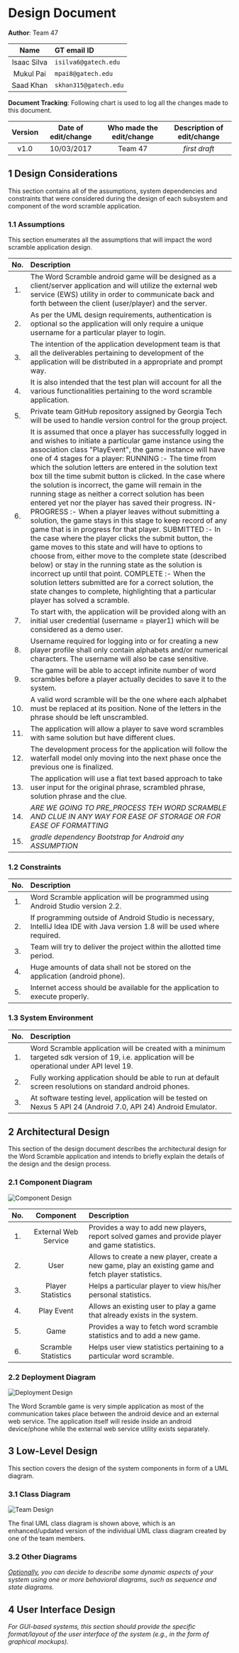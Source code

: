 # Design Document

<!-- *This is the template for your design document. The parts in italics are concise explanations of what should go in the corresponding sections and should not appear in the final document.* -->

**Author**:  Team 47 

| Name | GT email ID |
| :-----: | :----------------- |
| Isaac Silva | ```isilva6@gatech.edu``` |
| Mukul Pai | ```mpai8@gatech.edu``` |
| Saad Khan | ```skhan315@gatech.edu``` |

**Document Tracking**: Following chart is used to log all the changes made to this document.

| Version | Date of edit/change | Who made the edit/change | Description of edit/change |
| :-----: | :-----------------: | :----------------------: | :------------------------: |
|    v1.0     |    10/03/2017                 |   Team 47                       |           *first draft*                 |


## 1 Design Considerations

<!-- *The subsections below describe the issues that need to be addressed or resolved prior to or while completing the design, as well as issues that may influence the design process.* -->

This section contains all of the assumptions, system dependencies and constraints that were considered during the design of each subsystem and component of the word scramble application.

### 1.1 Assumptions
<!-- *Describe any assumption, background, or dependencies of the software, its use, the operational environment, or significant project issues.* -->

This section enumerates all the assumptions that will impact the word scramble application design.

| **No.** | **Description** |
| :---: | :--- |
|1. | The Word Scramble android game will be designed as a client/server application and will utilize the external web service (EWS) utility in order to communicate back and forth between the client (user/player) and the server. |
|2. | As per the UML design requirements, authentication is optional so the application will only require a unique username for a particular player to login.|
|3. | The intention of the application development team is that all the deliverables pertaining to development of the application will be distributed in a appropriate and prompt way.|
|4. | It is also intended that the test plan will account for all the various functionalities pertaining to the word scramble application.|
|5. | Private team GitHub repository assigned by Georgia Tech will be used to handle version control for the group project.|
|6. | It is assumed that once a player has successfully logged in and wishes to initiate a particular game instance using the association class "PlayEvent", the game instance will have one of 4 stages for a player: RUNNING :- The time from which the solution letters are entered in the solution text box till the time submit button is clicked. In the case where the solution is incorrect, the game will remain in the running stage as neither a correct solution has been entered yet nor the player has saved their progress. IN-PROGRESS :- When a player leaves without submitting a solution, the game stays in this stage to keep record of any game that is in progress for that player. SUBMITTED :- In the case where the player clicks the submit button, the game moves to this state and will have to options to choose from, either move to the complete state (described below) or stay in the running state as the solution is incorrect up until that point. COMPLETE :- When the solution letters submitted are for a correct solution, the state changes to complete, highlighting that a particular player has solved a scramble.    |  
|7. | To start with, the application will be provided along with an initial user credential (username = player1) which will be considered as a demo user. |
|8. | Username required for logging into or for creating a new player profile shall only contain alphabets and/or numerical characters. The username will also be case sensitive.|
|9. |The game will be able to accept infinite number of word scrambles before a player actually decides to save it to the system.|
|10. |A valid word scramble will be the one where each alphabet must be replaced at its position. None of the letters in the phrase should be left unscrambled.|
|11. |The application will allow a player to save word scrambles with same solution but have different clues.|
|12. |The development process for the application will follow the waterfall model only moving into the next phase once the previous one is finalized.|
|13. | The application will use a flat text based approach to take user input for the original phrase, scrambled phrase, solution phrase and the clue.|
|14. | *ARE WE GOING TO PRE_PROCESS TEH WORD SCRAMBLE AND CLUE IN ANY WAY FOR EASE OF STORAGE OR FOR EASE OF FORMATTING*|
|15. |*gradle dependency Bootstrap for Android any ASSUMPTION*|
        



### 1.2 Constraints

<!-- *Describe any constraints on the system that have a significant impact on the design of the system.* -->

| **No.** | **Description** |
| :---: | :--- |
|1. |Word Scramble application will be programmed using Android Studio version 2.2.|
|2. |If programming outside of Android Studio is necessary, IntelliJ Idea IDE with Java version 1.8 will be used where required.|
|3. |Team will try to deliver the project within the allotted time period.|
|4. |Huge amounts of data shall not be stored on the application (android phone).|
|5. |Internet access should be available for the application to execute properly.|

### 1.3 System Environment

<!-- *Describe the hardware and software that the system must operate in and interact with.* -->

| **No.** | **Description** |
| :---: | :--- |
|1. |Word Scramble application will be created with a minimum targeted sdk version of 19, i.e. application will be operational under API level 19.|
|2. |Fully working application should be able to run at default screen resolutions on standard android phones.|
|3. |At software testing level, application will be tested on Nexus 5 API 24 (Android 7.0, API 24) Android Emulator.|


## 2 Architectural Design

<!-- *The architecture provides the high-level design view of a system and provides a basis for more detailed design work. These subsections describe the top-level components of the system you are building and their relationships.* -->

This section of the design document describes the architectural design for the Word Scramble application and intends to briefly explain the details of the design and the design process.

### 2.1 Component Diagram

<!-- *This section should provide and describe a diagram that shows the various components and how they are connected. This diagram shows the logical/functional components of the system, where each component represents a cluster of related functionality. In the case of simple systems, where there is a single component, this diagram may be unnecessary; in these cases, simply state so and concisely state why.* -->

![Component Design](snapshots/CompDesign.png)

| **No.** | **Component** | **Description** |
| :---:| :---: | :--- |
|1. | External Web Service| Provides a way to add new players, report solved games and provide player and game statistics.|
|2. | User | Allows to create a new player, create a new game, play an existing game and fetch player statistics.|
|3. | Player Statistics| Helps a particular player to view his/her personal statistics.|
|4. | Play Event| Allows an existing user to play a game that already exists in the system.|
|5. | Game| Provides a way to fetch word scramble statistics and to add a new game.|
|6. | Scramble Statistics| Helps user view statistics pertaining to a particular word scramble.|

### 2.2 Deployment Diagram

<!--*This section should describe how the different components will be deployed on actual hardware devices. Similar to the previous subsection, this diagram may be unnecessary for simple systems; in these cases, simply state so and concisely state why.* -->

![Deployment Design](snapshots/DeployDesign.png)

The Word Scramble game is very simple application as most of the communication takes place between the android device and an external web service. The application itself will reside inside an android device/phone while the external web service utility exists separately. 

## 3 Low-Level Design

<!--*Describe the low-level design for each of the system components identified in the previous section. For each component, you should provide details in the following UML diagrams to show its internal structure.*-->

This section covers the design of the system components in form of a UML diagram.

### 3.1 Class Diagram

<!--*In the case of an OO design, the internal structure of a software component would typically be expressed as a UML class diagram that represents the static class structure for the component and their relationships.*-->

![Team Design](snapshots/design_team.png)

The final UML class diagram is shown above, which is an enhanced/updated version of the individual UML class diagram created by one of the team members.

### 3.2 Other Diagrams

*<u>Optionally</u>, you can decide to describe some dynamic aspects of your system using one or more behavioral diagrams, such as sequence and state diagrams.*

## 4 User Interface Design
*For GUI-based systems, this section should provide the specific format/layout of the user interface of the system (e.g., in the form of graphical mockups).*


